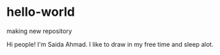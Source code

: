 # hello-world
making new repository


Hi people!
I'm Saida Ahmad. I like to draw in my free time and sleep alot. 
